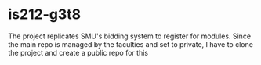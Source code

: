 # is212-g3t8

The project replicates SMU's bidding system to register for modules. Since the main repo is managed by the faculties and set to private, I have to clone the project and create a public repo for this
